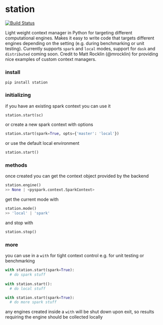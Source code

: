 # station

[![Build Status](https://travis-ci.org/freeman-lab/station.svg?branch=master)](https://travis-ci.org/freeman-lab/station)

Light weight context manager in Python for targeting different computational engines. Makes it easy to write code that targets different engines depending on the setting (e.g. during benchmarking or unit testing). Currently supports `spark` and `local` modes, support for `dask` and `distributed` coming soon. Credit to Matt Rocklin (@mrocklin) for providing nice examples of custom context managers.

### install

```
pip install station
```

### initializing

if you have an existing spark context you can use it
```python
station.start(sc)
```

or create a new spark context with options
```python
station.start(spark=True, opts={'master': 'local'})
```

or use the default local environment
```python
station.start()
```

### methods

once created you can get the context object provided by the backend
```python
station.engine()
>> None | <pyspark.context.SparkContext>
```

get the current mode with
```python
station.mode()
>> 'local' | 'spark'
```

and stop with
```python
station.stop()
```

### more

you can use in a `with` for tight context control e.g. for unit testing or benchmarking
```python
with station.start(spark=True):
  # do spark stuff
  
with station.start():
  # do local stuff

with station.start(spark=True):
  # do more spark stuff
```
any engines created inside a `with` will be shut down upon exit, so results requiring the engine should be collected locally
